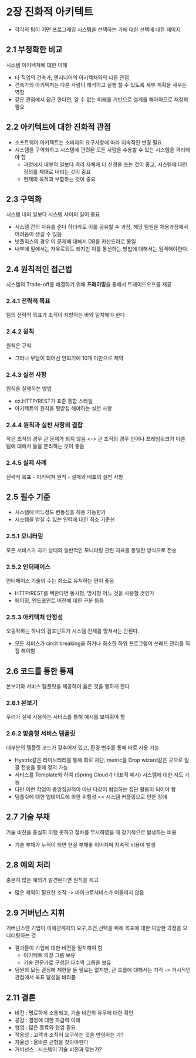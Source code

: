 # 2장 진화적 아키텍트

- 각각의 팀이 어떤 프로그래밍 시스템을 선택하는 가에 대한 선택에 대한 페이지

## 2.1 부정확한 비교

시스템 아키텍쳐에 대한 이해

- 타 직업의 건축가, 엔지니어의 아키텍처와의 다른 관점
- 건축가의 아키텍처는 다른 사람이 해석하고 실행 할 수 있도록 세부 계획을 세우는 역할
- 같은 관점에서 접근 한다면, 알 수 없는 미래를 기반으로 설계를 해야하므로 재정의 필요

## 2.2 아키텍트에 대한 진화적 관점

- 소프트웨어 아키텍트는 소비자의 요구사항에 따라 지속적인 변경 필요
- 시스템을 구역화하고 시스템에 관련된 모든 사람을 수용할 수 있는 시스템을 격리해야 함
    - 과정에서 내부적 일보다 격리 자체에 더 신경을 쓰는 것이 좋고, 시스템에 대한 정의를 제대로 내리는 것이 중요
    - 현재의 목적과 부합하는 것이 중요

## 2.3 구역화

시스템 내의 일보다 시스템 사이의 일이 중요

- 시스템 간의 자유를 준다 하더라도 이를 공유할 수 과정, 해당 팀원을 채용과정에서 어려움이 생길 수 있음
- 넷플릭스의 경우 이 문제에 대해서 DB를 카산드라로 통일
- 내부에 일에서는 자유로워도 되지만 이를 통신하는 방법에 대해서는 엄격해야한다.

## 2.4 원칙적인 접근법

시스템의 Trade-off를 해결하기 위해 <b>프레이밍</b>을 통해서 트레이드오프를 제공

### 2.4.1 전략적 목표

팀의 전략적 목표가 조직이 지향하는 바와 일치해야 한다

### 2.4.2 원칙

원칙은 규칙
- 그러나 부담이 되어선 안되기에 10개 미만으로 제약

### 2.4.3 실천 사항

원칙을 실행하는 방법
- ex.HTTP/REST가 표준 통합 스타일 
- 아키텍트의 원칙을 뒷받침 해야하는 실천 사항

### 2.4.4 원칙과 실천 사항의 결합

작은 조직의 경우 큰 문제가 되지 않음 <-> 큰 조직의 경우 언어나 프레임워크가 다른 팀에 대해서 둘을 분리하는 것이 좋음

### 2.4.5 실제 사례

전략적 목표 - 아키텍쳐 원칙 - 설계와 배포의 실천 사항

## 2.5 필수 기준

- 시스템에 어느정도 변동성을 허용 가능한가
- 시스템을 받칠 수 있는 인력에 대한 최소 기준선

### 2.5.1 모니터링

모든 서비스가 자기 상태와 일반적인 모니터링 관련 지표를 동일한 방식으로 전송

### 2.5.2 인터페이스

인터페이스 기술의 수는 최소로 유지하는 편이 좋음
- HTTP/REST를 택한다면 동사형, 명사형 어느 것을 사용할 것인가
- 페이징, 엔드포인트 버전에 대한 구분 등등

### 2.5.3 아키텍처 안정성

오동작하는 하나의 컴포넌트가 시스템 전체를 망쳐서는 안된다.
- 모든 서비스가 circit breaking을 하거나 최소한 하위 프로그램이 쓰레드 관리를 직접 해야함

## 2.6 코드를 통한 통제

본보기와 서비스 템플릿을 제공하여 옳은 것을 행하게 한다

### 2.6.1 본보기

우리가 실제 사용하는 서비스를 통해 예시를 보여줘야 함

### 2.6.2 맞춤형 서비스 템플릿

대부분의 템플릿 코드가 갖추어져 있고, 환경 변수를 통해 바로 사용 가능
- Hystrix같은 라이브러리를 통해 회로 차단, metric을 Drop wizard같은 곳으로 일괄 전송을 통해 정의 가능
- 서비스를 Template화 하여 (Spring Cloud가 대표적 예시) 시스템에 대한 지도 가능
- 다만 이런 작업이 중앙집권적이 아닌 다같이 협업하는 집단 활동이 되어야 함
- 템플릿에 대한 업데이트에 의한 위험성 << 시스템 커플링으로 인한 장애

## 2.7 기술 부채

기술 비전을 충실히 이행 못하고 절차를 무시하였을 때 장기적으로 발생하는 비용
- 기술 부채가 누적이 되면 현실 부채롷 이어지며 지속적 비용이 발생

## 2.8 예외 처리

충분히 많은 예외가 발견된다면 원칙을 제고
- 많은 제약이 필요한 조직 -> 마이크로서비스가 어울리지 않음

## 2.9 거버넌스 지휘

거버넌스란 기업이 이해관계자의 요구,조건,선택을 위해 목표에 대한 다양한 과정을 모니터링하는 것

- 결과물이 기업에 대한 비전을 일치해야 함
    - 아키텍트 의장 그룹 보유
    - 기술 전문가로 구성된 다수의 그룹을 보유
- 팀원의 모든 결정에 제한을 둘 필요는 없지만, 큰 흐름에 대해서는 기각 -> 거시적인 관점에서 목표 달성을 바라봄

## 2.11 결론

- 비전 : 명료하게 소통되고, 기술 비전의 유무에 대한 확인
- 공감 : 결정에 대한 파급력 이해
- 협업 : 많은 동료와 협업 필요
- 적응성 : 고객과 조직이 요구하는 것을 반영하는 가?
- 자율성 : 올바른 균형을 찾아야한다
- 거버넌스 : 시스템이 기술 비전과 맞는가?


